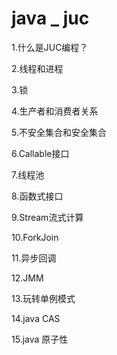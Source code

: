 # java _ juc

1.什么是JUC编程？

2.线程和进程

3.锁

4.生产者和消费者关系

5.不安全集合和安全集合

6.Callable接口

7.线程池

8.函数式接口

9.Stream流式计算

10.ForkJoin

11.异步回调

12.JMM

13.玩转单例模式

14.java CAS

15.java 原子性